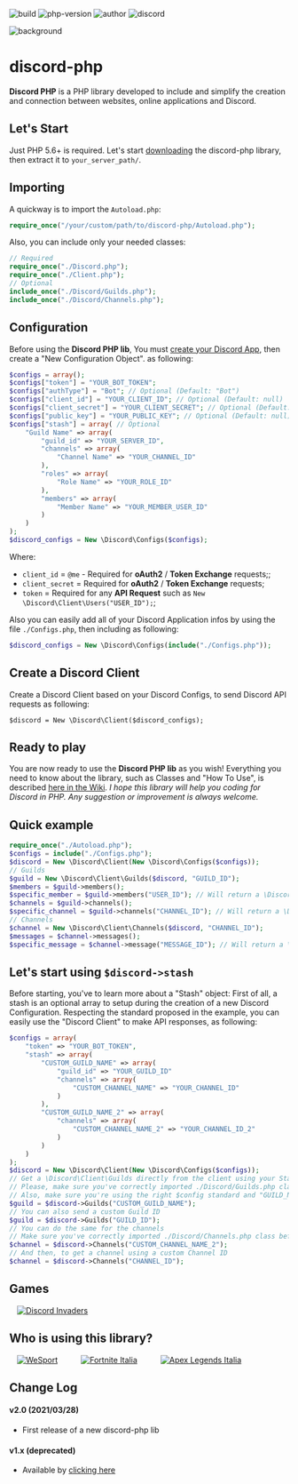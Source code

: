 ![build](https://img.shields.io/badge/build-stable-brightgreen.svg) ![php-version](https://img.shields.io/badge/php-5.6%2B-blue.svg) ![author](https://img.shields.io/badge/author-Marco%20Cusano-blue.svg) ![discord](https://img.shields.io/badge/api%20version-v8-red.svg?logo=discord&color=7289DA)

![background](https://github.com/marcocusano/discord-php/blob/v2/medias/background.jpg)

# discord-php
**Discord PHP** is a PHP library developed to include and simplify the creation and connection between websites, online applications and Discord.

## Let's Start
Just PHP 5.6+ is required. Let's start [downloading](https://github.com/marcocusano/discord-php/archive/v2.zip) the discord-php library, then extract it to `your_server_path/`.

## Importing
A quickway is to import the `Autoload.php`:
```PHP
require_once("/your/custom/path/to/discord-php/Autoload.php");
```
Also, you can include only your needed classes:
```PHP
// Required
require_once("./Discord.php");
require_once("./Client.php");
// Optional
include_once("./Discord/Guilds.php");
include_once("./Discord/Channels.php");
```

## Configuration
Before using the **Discord PHP lib**, You must [create your Discord App](https://discord.com/developers/applications/), then create a "New Configuration Object". as following:
```PHP
$configs = array();
$configs["token"] = "YOUR_BOT_TOKEN";
$configs["authType"] = "Bot"; // Optional (Default: "Bot")
$configs["client_id"] = "YOUR_CLIENT_ID"; // Optional (Default: null)
$configs["client_secret"] = "YOUR_CLIENT_SECRET"; // Optional (Default: null)
$configs["public_key"] = "YOUR_PUBLIC_KEY"; // Optional (Default: null)
$configs["stash"] = array( // Optional
    "Guild Name" => array(
        "guild_id" => "YOUR_SERVER_ID",
        "channels" => array(
            "Channel Name" => "YOUR_CHANNEL_ID"
        ),
        "roles" => array(
            "Role Name" => "YOUR_ROLE_ID"
        ),
        "members" => array(
            "Member Name" => "YOUR_MEMBER_USER_ID"
        )
    )
);
$discord_configs = New \Discord\Configs($configs);
```
Where:
- `client_id` = `@me` - Required for **oAuth2** / **Token Exchange** requests;;
- `client_secret` = Required for **oAuth2** / **Token Exchange** requests;
- `token` = Required for any **API Request** such as `New \Discord\Client\Users("USER_ID");`;

Also you can easily add all of your Discord Application infos by using the file `./Configs.php`, then including as following:
```PHP
$discord_configs = New \Discord\Configs(include("./Configs.php"));
```

## Create a Discord Client
Create a Discord Client based on your Discord Configs, to send Discord API requests as following:
```
$discord = New \Discord\Client($discord_configs);
```

## Ready to play
You are now ready to use the **Discord PHP lib** as you wish!
Everything you need to know about the library, such as Classes and "How To Use", is described [here in the Wiki](https://github.com/marcocusano/discord-php/wiki).
*I hope this library will help you coding for Discord in PHP. Any suggestion or improvement is always welcome.*

## Quick example
```PHP
require_once("./Autoload.php");
$configs = include("./Configs.php");
$discord = New \Discord\Client(New \Discord\Configs($configs));
// Guilds
$guild = New \Discord\Client\Guilds($discord, "GUILD_ID");
$members = $guild->members();
$specific_member = $guild->members("USER_ID"); // Will return a \Discord\Client\Members Object
$channels = $guild->channels();
$specific_channel = $guild->channels("CHANNEL_ID"); // Will return a \Discord\Client\Channels Object
// Channels
$channel = New \Discord\Client\Channels($discord, "CHANNEL_ID");
$messages = $channel->messages();
$specific_message = $channel->message("MESSAGE_ID"); // Will return a \Discord\Client\Messages Object
```

## Let's start using `$discord->stash`

Before starting, you've to learn more about a "Stash" object:
First of all, a stash is an optional array to setup during the creation of a new Discord Configuration.
Respecting the standard proposed in the example, you can easily use the "Discord Client" to make API responses, as following:
```PHP
$configs = array(
    "token" => "YOUR_BOT_TOKEN",
    "stash" => array(
        "CUSTOM_GUILD_NAME" => array(
            "guild_id" => "YOUR_GUILD_ID"
            "channels" => array(
                "CUSTOM_CHANNEL_NAME" => "YOUR_CHANNEL_ID"
            )
        ),
        "CUSTOM_GUILD_NAME_2" => array(
            "channels" => array(
                "CUSTOM_CHANNEL_NAME_2" => "YOUR_CHANNEL_ID_2"
            )
        )
    )
);
$discord = New \Discord\Client(New \Discord\Configs($configs));
// Get a \Discord\Client\Guilds directly from the client using your Stash
// Please, make sure you've correctly imported ./Discord/Guilds.php class before.
// Also, make sure you're using the right $config standard and "GUILD_NAME" in order to get automatically a GUILD_ID
$guild = $discord->Guilds("CUSTOM_GUILD_NAME");
// You can also send a custom Guild ID
$guild = $discord->Guilds("GUILD_ID");
// You can do the same for the channels
// Make sure you've correctly imported ./Discord/Channels.php class before
$channel = $discord->Channels("CUSTOM_CHANNEL_NAME_2");
// And then, to get a channel using a custom Channel ID
$channel = $discord->Channels("CHANNEL_ID");
```

## Games
 [![Discord Invaders](https://i.imgur.com/bYDtnBU.png)](https://www.marcocusano.dev/api/discord-php/games/discord-invaders.php)

## Who is using this library?
 [![WeSport](https://i.imgur.com/EgUAie7.png)](https://www.wesport.gg)   [![Fortnite Italia](https://i.imgur.com/NLOBkZw.png)](https://www.fortnite.it)   [![Apex Legends Italia](https://i.imgur.com/NYGYOTI.png)](https://www.apexlegends.it)

## Change Log
#### v2.0 (2021/03/28)
- First release of a new discord-php lib
#### v1.x (deprecated)
- Available by [clicking here](https://github.com/marcocusano/discord-php/tree/v1)
